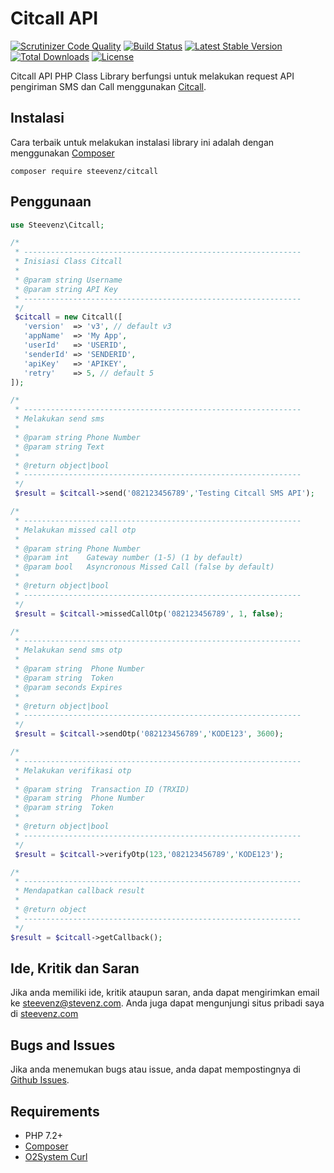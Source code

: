 # Citcall API

[![Scrutinizer Code Quality](https://scrutinizer-ci.com/g/steevenz/citcall/badges/quality-score.png?b=master)](https://scrutinizer-ci.com/g/steevenz/citcall/?branch=master)
[![Build Status](https://scrutinizer-ci.com/g/steevenz/citcall/badges/build.png?b=master)](https://scrutinizer-ci.com/g/steevenz/citcall/build-status/master)
[![Latest Stable Version](https://poser.pugx.org/steevenz/citcall/v/stable)](https://packagist.org/packages/steevenz/citcall)
[![Total Downloads](https://poser.pugx.org/steevenz/citcall/downloads)](https://packagist.org/packages/steevenz/citcall)
[![License](https://poser.pugx.org/steevenz/citcall/license)](https://packagist.org/packages/steevenz/citcall)

Citcall API PHP Class Library berfungsi untuk melakukan request API pengiriman SMS dan Call menggunakan [Citcall](http://www.citcall.com/).

Instalasi
---------
Cara terbaik untuk melakukan instalasi library ini adalah dengan menggunakan [Composer](https://getcomposer.org)
```
composer require steevenz/citcall
```

Penggunaan
----------
```php
use Steevenz\Citcall;

/*
 * --------------------------------------------------------------
 * Inisiasi Class Citcall
 *
 * @param string Username
 * @param string API Key
 * --------------------------------------------------------------
 */
 $citcall = new Citcall([
   'version'  => 'v3', // default v3
   'appName'  => 'My App',
   'userId'   => 'USERID',
   'senderId' => 'SENDERID',
   'apiKey'   => 'APIKEY',
   'retry'    => 5, // default 5
]);

/*
 * --------------------------------------------------------------
 * Melakukan send sms
 *
 * @param string Phone Number
 * @param string Text
 *
 * @return object|bool
 * --------------------------------------------------------------
 */
 $result = $citcall->send('082123456789','Testing Citcall SMS API');

/*
 * --------------------------------------------------------------
 * Melakukan missed call otp
 *
 * @param string Phone Number
 * @param int    Gateway number (1-5) (1 by default)
 * @param bool   Asyncronous Missed Call (false by default)
 *
 * @return object|bool
 * --------------------------------------------------------------
 */
 $result = $citcall->missedCallOtp('082123456789', 1, false);

/*
 * --------------------------------------------------------------
 * Melakukan send sms otp
 *
 * @param string  Phone Number
 * @param string  Token
 * @param seconds Expires
 *
 * @return object|bool
 * --------------------------------------------------------------
 */
 $result = $citcall->sendOtp('082123456789','KODE123', 3600);

/*
 * --------------------------------------------------------------
 * Melakukan verifikasi otp
 *
 * @param string  Transaction ID (TRXID)
 * @param string  Phone Number
 * @param string  Token
 *
 * @return object|bool
 * --------------------------------------------------------------
 */
 $result = $citcall->verifyOtp(123,'082123456789','KODE123');

/*
 * --------------------------------------------------------------
 * Mendapatkan callback result
 *
 * @return object
 * --------------------------------------------------------------
 */
$result = $citcall->getCallback();
```

Ide, Kritik dan Saran
---------------------
Jika anda memiliki ide, kritik ataupun saran, anda dapat mengirimkan email ke [steevenz@stevenz.com](mailto:steevenz@steevenz.com). 
Anda juga dapat mengunjungi situs pribadi saya di [steevenz.com](http://steevenz.com)

Bugs and Issues
---------------
Jika anda menemukan bugs atau issue, anda dapat mempostingnya di [Github Issues](http://github.com/steevenz/citcall/issues).

Requirements
------------
- PHP 7.2+
- [Composer](https://getcomposer.org)
- [O2System Curl](http://github.com/o2system/curl)
